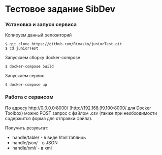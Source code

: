 # Тестовое задание SibDev

### Установка и запуск сервиса

Копируем данный репозиторий

~~~
$ git clone https://github.com/Rimasko/juniorTest.git
$ cd juniorTest
~~~

Запускаем сборку docker-compose

~~~
$ docker-compose build
~~~

Запускаем сервис

~~~
$ docker-compose up
~~~

### Работа с сервисом

По адресу http://0.0.0.0:8000/ (http://192.168.99.100:8000/ для Docker Toolbox) можно POST запрос с файлом .csv (также при необходимости содержится форма для отправки файла).

Получить результат:
* handle/table/ - в виде html таблицы
* handle/json/ - в JSON
* handle/xml/ - в xml